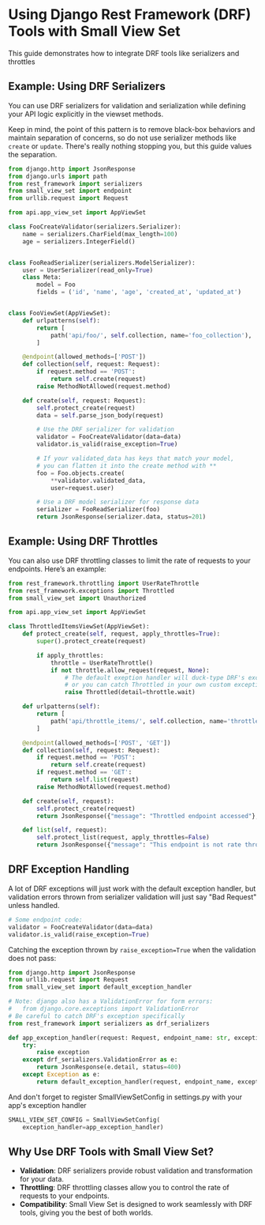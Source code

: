 # Using Django Rest Framework (DRF) Tools with Small View Set

This guide demonstrates how to integrate DRF tools like serializers and throttles

## Example: Using DRF Serializers

You can use DRF serializers for validation and serialization while defining your API logic explicitly in the viewset methods.

Keep in mind, the point of this pattern is to remove black-box behaviors and maintain separation of concerns,
so do not use serializer methods like `create` or `update`. There's really nothing stopping you, but 
this guide values the separation.

```python
from django.http import JsonResponse
from django.urls import path
from rest_framework import serializers
from small_view_set import endpoint
from urllib.request import Request

from api.app_view_set import AppViewSet

class FooCreateValidator(serializers.Serializer):
    name = serializers.CharField(max_length=100)
    age = serializers.IntegerField()


class FooReadSerializer(serializers.ModelSerializer):
    user = UserSerializer(read_only=True)
    class Meta:
        model = Foo
        fields = ('id', 'name', 'age', 'created_at', 'updated_at')


class FooViewSet(AppViewSet):
    def urlpatterns(self):
        return [
            path('api/foo/', self.collection, name='foo_collection'),
        ]

    @endpoint(allowed_methods=['POST'])
    def collection(self, request: Request):
        if request.method == 'POST':
            return self.create(request)
        raise MethodNotAllowed(request.method)

    def create(self, request: Request):
        self.protect_create(request)
        data = self.parse_json_body(request)

        # Use the DRF serializer for validation
        validator = FooCreateValidator(data=data)
        validator.is_valid(raise_exception=True)

        # If your validated_data has keys that match your model,
        # you can flatten it into the create method with **
        foo = Foo.objects.create(
            **validator.validated_data,
            user=request.user)

        # Use a DRF model serializer for response data
        serializer = FooReadSerializer(foo)
        return JsonResponse(serializer.data, status=201)
```

## Example: Using DRF Throttles

You can also use DRF throttling classes to limit the rate of requests to your endpoints. Here’s an example:

```python
from rest_framework.throttling import UserRateThrottle
from rest_framework.exceptions import Throttled
from small_view_set import Unauthorized

from api.app_view_set import AppViewSet

class ThrottledItemsViewSet(AppViewSet):
    def protect_create(self, request, apply_throttles=True):
        super().protect_create(request)

        if apply_throttles:
            throttle = UserRateThrottle()
            if not throttle.allow_request(request, None):
                # The default exeption handler will duck-type DRF's exceptions,
                # or you can catch Throttled in your own custom exception handler
                raise Throttled(detail=throttle.wait)

    def urlpatterns(self):
        return [
            path('api/throttle_items/', self.collection, name='throttled_items_collection'),
        ]

    @endpoint(allowed_methods=['POST', 'GET'])
    def collection(self, request: Request):
        if request.method == 'POST':
            return self.create(request)
        if request.method == 'GET':
            return self.list(request)
        raise MethodNotAllowed(request.method)

    def create(self, request):
        self.protect_create(request)
        return JsonResponse({"message": "Throttled endpoint accessed"}, status=201)

    def list(self, request):
        self.protect_list(request, apply_throttles=False)
        return JsonResponse({"message": "This endpoint is not rate throttled"}, status=200)
```

## DRF Exception Handling

A lot of DRF exceptions will just work with the default exception handler, but validation errors thrown from serializer validation will just say "Bad Request" unless handled.

```python
# Some endpoint code:
validator = FooCreateValidator(data=data)
validator.is_valid(raise_exception=True)
```

Catching the exception thrown by `raise_exception=True` when the validation does not pass:
```python
from django.http import JsonResponse
from urllib.request import Request
from small_view_set import default_exception_handler

# Note: django also has a ValidationError for form errors:
#   from django.core.exceptions import ValidationError
# Be careful to catch DRF's exception specifically
from rest_framework import serializers as drf_serializers

def app_exception_handler(request: Request, endpoint_name: str, exception):
    try:
        raise exception
    except drf_serializers.ValidationError as e:
        return JsonResponse(e.detail, status=400)
    except Exception as e:
        return default_exception_handler(request, endpoint_name, exception)
```

And don't forget to register SmallViewSetConfig in settings.py with your app's exception handler
```python
SMALL_VIEW_SET_CONFIG = SmallViewSetConfig(
    exception_handler=app_exception_handler)
```

## Why Use DRF Tools with Small View Set?

- **Validation**: DRF serializers provide robust validation and transformation for your data.
- **Throttling**: DRF throttling classes allow you to control the rate of requests to your endpoints.
- **Compatibility**: Small View Set is designed to work seamlessly with DRF tools, giving you the best of both worlds.
